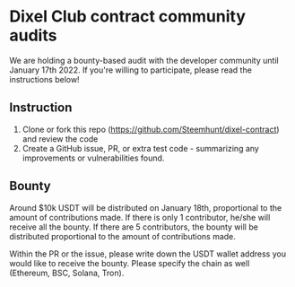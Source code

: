 # Dixel Club contract community audits

We are holding a bounty-based audit with the developer community until January 17th 2022.
If you're willing to participate, please read the instructions below!

## Instruction
1. Clone or fork this repo (https://github.com/Steemhunt/dixel-contract) and review the code
2. Create a GitHub issue, PR, or extra test code - summarizing any improvements or vulnerabilities found.

## Bounty
Around $10k USDT will be distributed on January 18th, proportional to the amount of contributions made.
If there is only 1 contributor, he/she will receive all the bounty. If there are 5 contributors, the bounty will be distributed proportional to the amount of contributions made.

Within the PR or the issue, please write down the USDT wallet address you would like to receive the bounty. Please specify the chain as well (Ethereum, BSC, Solana, Tron).
